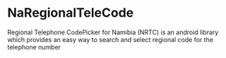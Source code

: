 # NaRegionalTeleCode
Regional Telephone CodePicker  for Namibia (NRTC) is an android library which provides an easy way to search and select regional code for the telephone number
